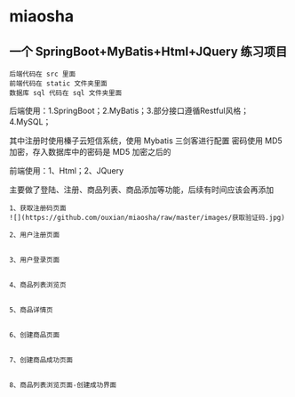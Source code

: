 # miaosha
一个 SpringBoot+MyBatis+Html+JQuery 练习项目
------
    后端代码在 src 里面
    前端代码在 static 文件夹里面
    数据库 sql 代码在 sql 文件夹里面


后端使用：1.SpringBoot；2.MyBatis；3.部分接口遵循Restful风格；4.MySQL；

其中注册时使用榛子云短信系统，使用 Mybatis 三剑客进行配置
密码使用 MD5 加密，存入数据库中的密码是 MD5 加密之后的


前端使用：1、Html；2、JQuery


主要做了登陆、注册、商品列表、商品添加等功能，后续有时间应该会再添加

    1、获取注册码页面
    ![](https://github.com/ouxian/miaosha/raw/master/images/获取验证码.jpg)
    
    2、用户注册页面
    
    
    3、用户登录页面
    
    
    4、商品列表浏览页
    
    
    5、商品详情页
    
    
    6、创建商品页面
    
    
    7、创建商品成功页面
    
    
    8、商品列表浏览页面-创建成功界面
    
    
    
    
    
    
    


